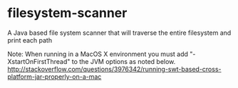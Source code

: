 # filesystem-scanner
A Java based file system scanner that will traverse the entire filesystem and print each path

Note: When running in a MacOS X environment you must add "-XstartOnFirstThread" to the JVM options as noted below.  
http://stackoverflow.com/questions/3976342/running-swt-based-cross-platform-jar-properly-on-a-mac



